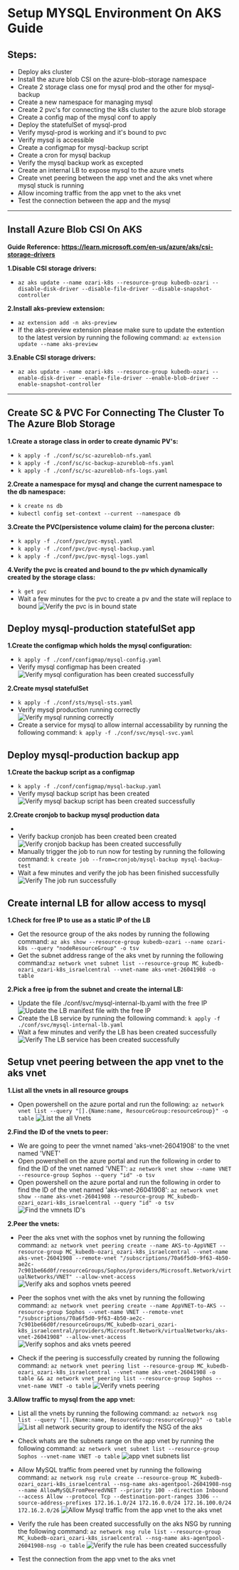 # Setup MYSQL Environment On AKS Guide

## **Steps:**
 - Deploy aks cluster
 - Install the azure blob CSI on the azure-blob-storage namespace
 - Create 2 storage class one for mysql prod and the other for mysql-backup
 - Create a new namespace for managing mysql
 - Create 2 pvc's for connecting the k8s cluster to the azure blob storage
 - Create a config map of the mysql conf to apply
 - Deploy the statefulSet of mysql-prod
 - Verify mysql-prod is working and it's bound to pvc
 - Verify mysql is accessible
 - Create a configmap for mysql-backup script
 - Create a cron for mysql backup
 - Verify the mysql backup work as excepted
 - Create an internal LB to expose mysql to the azure vnets
 - Create vnet peering between the app vnet and the aks vnet where mysql stuck is running
 - Allow incoming traffic from the app vnet to the aks vnet
 - Test the connection between the app and the mysql
---

## Install Azure Blob CSI On AKS
**Guide Reference: https://learn.microsoft.com/en-us/azure/aks/csi-storage-drivers**

**1.Disable CSI storage drivers:**
  - `az aks update --name ozari-k8s --resource-group kubedb-ozari --disable-disk-driver --disable-file-driver --disable-snapshot-controller`

**2.Install aks-preview extension:**
  - `az extension add -n aks-preview`
  - If the aks-preview extension please make sure to update the extention to the latest version by running the following command:
  `az extension update --name aks-preview`

**3.Enable CSI storage drivers:**
  - `az aks update --name ozari-k8s --resource-group kubedb-ozari --enable-disk-driver --enable-file-driver --enable-blob-driver --enable-snapshot-controller`
---

## Create SC & PVC For Connecting The Cluster To The Azure Blob Storage

**1.Create a storage class in order to create dynamic PV's:**
  - `k apply -f ./conf/sc/sc-azureblob-nfs.yaml`
  - `k apply -f ./conf/sc/sc-backup-azureblob-nfs.yaml`
  - `k apply -f ./conf/sc/sc-azureblob-nfs-logs.yaml`

**2.Create a namespace for mysql and change the current namespace to the db namespace:**
  - `k create ns db`
  - `kubectl config set-context --current --namespace db`

**3.Create the PVC(persistence volume claim) for the percona cluster:**
  - `k apply -f ./conf/pvc/pvc-mysql.yaml`
  - `k apply -f ./conf/pvc/pvc-mysql-backup.yaml`
  - `k apply -f ./conf/pvc/pvc-mysql-logs.yaml`

**4.Verify the pvc is created and bound to the pv which dynamically created by the storage class:**
  - `k get pvc`
  - Wait a few minutes for the pvc to create a pv and the state will replace to bound
  ![Verify the pvc is in bound state](images/pvc-verify.png)


## Deploy mysql-production statefulSet app

**1.Create the configmap which holds the mysql configuration:**
  - `k apply -f ./conf/configmap/mysql-config.yaml`
  - Verify mysql configmap has been created
  ![Verify mysql configuration has been created successfully](images/mysql-conf-verify.png)

**2.Create mysql statefulSet**
  - `k apply -f ./conf/sts/mysql-sts.yaml`
  - Verify mysql production running correctly
  ![Verify mysql running correctly](images/verify-mysql-prod.png)
  - Create a service for mysql to allow internal accessability by running the following command: `k apply -f ./conf/svc/mysql-svc.yaml`

## Deploy mysql-production backup app
**1.Create the backup script as a configmap**
  - `k apply -f ./conf/configmap/mysql-backup.yaml`
  - Verify mysql backup script has been created
  ![Verify mysql backup script has been created successfully](images/backup-script-verify.png)

**2.Create cronjob to backup mysql production data**
  - `
  `
  - Verify backup cronjob has been created been created
  ![Verify cronjob backup has been created successfully](images/cronjob-verify.png)
  - Manually trigger the job to run now for testing by running the following command: `k create job --from=cronjob/mysql-backup mysql-backup-test`
  - Wait a few minutes and verify the job has been finished successfully
  ![Verify The job run successfully](images/backup-job-verify.png)


## Create internal LB for allow access to mysql
**1.Check for free IP to use as a static IP of the LB**
  - Get the resource group of the aks nodes by running the following command: `az aks show --resource-group kubedb-ozari --name ozari-k8s --query "nodeResourceGroup" -o tsv`
  - Get the subnet address range of the aks vnet by running the following command:`az network vnet subnet list --resource-group MC_kubedb-ozari_ozari-k8s_israelcentral --vnet-name aks-vnet-26041908 -o table`

**2.Pick a free ip from the subnet and create the internal LB:**
  - Update the file ./conf/svc/mysql-internal-lb.yaml with the free IP
  ![Update the LB manifest file with the free IP](images/internal-lb.png)
  - Create the LB service by running the following command: `k apply -f ./conf/svc/mysql-internal-lb.yaml`
  - Wait a few minutes and verify the LB has been created successfully
  ![Verify The LB service has been created successfully](images/lb-svc-verify.png)

## Setup vnet peering between the app vnet to the aks vnet

**1.List all the vnets in all resource groups**
 - Open powershell on the azure portal and run the following: `az network vnet list --query "[].{Name:name, ResourceGroup:resourceGroup}" -o table`
 ![List the all Vnets](images/vnet-list.png)

**2.Find the ID of the vnets to peer:**
  - We are going to peer the vmnet named 'aks-vnet-26041908' to the vnet named 'VNET'
  - Open powershell on the azure portal and run the following in order to find the ID of the vnet named 'VNET': `az network vnet show --name VNET --resource-group Sophos --query "id" -o tsv`
  - Open powershell on the azure portal and run the following in order to find the ID of the vnet named 'aks-vnet-26041908': `az network vnet show --name aks-vnet-26041908 --resource-group MC_kubedb-ozari_ozari-k8s_israelcentral --query "id" -o tsv`
  ![Find the vmnets ID's](images/find-vnets-id.png)


**2.Peer the vnets:**
  - Peer the aks vnet with the sophos vnet by running the following command: `az network vnet peering create --name AKS-to-AppVNET --resource-group MC_kubedb-ozari_ozari-k8s_israelcentral --vnet-name aks-vnet-26041908 --remote-vnet "/subscriptions/70a6f5d0-9f63-4b50-ae2c-7c901be66d0f/resourceGroups/Sophos/providers/Microsoft.Network/virtualNetworks/VNET" --allow-vnet-access`
  ![Verify aks and sophos vnets peered](images/verify-aks-vnet-peer.png)

  - Peer the sophos vnet with the aks vnet by running the following command: `az network vnet peering create --name AppVNET-to-AKS --resource-group Sophos --vnet-name VNET --remote-vnet "/subscriptions/70a6f5d0-9f63-4b50-ae2c-7c901be66d0f/resourceGroups/MC_kubedb-ozari_ozari-k8s_israelcentral/providers/Microsoft.Network/virtualNetworks/aks-vnet-26041908" --allow-vnet-access`
  ![Verify sophos and aks vnets peered](images/verify-aks-vnet-peer.png)

  - Check if the peering is successfully created by running the following command: `az network vnet peering list --resource-group MC_kubedb-ozari_ozari-k8s_israelcentral --vnet-name aks-vnet-26041908 -o table && az network vnet peering list --resource-group Sophos --vnet-name VNET -o table`
  ![Verify vnets peering](images/verify-peering.png)

**3.Allow traffic to mysql from the app vnet:**
  - List all the vnets by running the following command: `az network nsg list --query "[].{Name:name, ResourceGroup:resourceGroup}" -o table`
  ![List all network security group to identify the NSG of the aks](images/nsg-list.png)

  - Check whats are the subnets range on the app vnet by running the following command: `az network vnet subnet list --resource-group Sophos --vnet-name VNET -o table`
  ![app vnet subnets list](images/vnet-subnets-list.png)

  - Allow MySQL traffic from peered vnet by running the following command: `az network nsg rule create --resource-group MC_kubedb-ozari_ozari-k8s_israelcentral --nsg-name aks-agentpool-26041908-nsg --name AllowMySQLFromPeeredVNET --priority 100 --direction Inbound --access Allow --protocol Tcp --destination-port-ranges 3306 --source-address-prefixes 172.16.1.0/24 172.16.0.0/24 172.16.100.0/24 172.16.2.0/26`
  ![Allow Mysql traffic from the app vnet to the aks vnet](images/create-nsg-rule.png)

  - Verify the rule has been created successfully on the aks NSG by running the following command: `az network nsg rule list --resource-group MC_kubedb-ozari_ozari-k8s_israelcentral --nsg-name aks-agentpool-26041908-nsg -o table`
  ![Verify the rule has been created successfully](images/verify-nsg-rule.png)

  - Test the connection from the app vnet to the aks vnet

